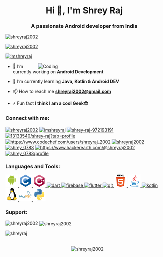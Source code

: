 <!-- [![MasterHead](https://drive.google.com/file/d/1wH2cWvNnOKVTd0zKl-08Umt5moOASkRK/view?usp=sharing)] -->

<h1 align="center">Hi 👋, I'm Shrey Raj</h1>
<h3 align="center">A passionate Android developer from India</h3>

<p align="left"> <img src="https://komarev.com/ghpvc/?username=shreyraj2002&label=Profile%20views&color=0e75b6&style=flat" alt="shreyraj2002" /> </p>


<p align="left"> <a href="https://github.com/ryo-ma/github-profile-trophy"><img src="https://github-profile-trophy.vercel.app/?username=shreyraj2002" alt="shreyraj2002" /></a> </p>

<p align="left"> <a href="https://twitter.com/imshreyraj" target="blank"><img src="https://img.shields.io/twitter/follow/imshreyraj?logo=twitter&style=for-the-badge" alt="imshreyraj" /></a> </p>
<img align="right" alt="Coding" width="400" src="https://cdn.dribbble.com/users/2646423/screenshots/5507196/computer.gif">

- 🔭 I’m currently working on **Android Development**

- 🌱 I’m currently learning **Java, Kotlin & Android DEV**

- 📫 How to reach me **shreyraj2002@gmail.com**

- ⚡ Fun fact **I think I am a cool Geek😎**

<h3 align="left">Connect with me:</h3>
<p align="left">
<a href="https://dev.to/shreyraj2002" target="blank"><img align="center" src="https://raw.githubusercontent.com/rahuldkjain/github-profile-readme-generator/master/src/images/icons/Social/devto.svg" alt="shreyraj2002" height="30" width="40" /></a>
<a href="https://twitter.com/imshreyraj" target="blank"><img align="center" src="https://raw.githubusercontent.com/rahuldkjain/github-profile-readme-generator/master/src/images/icons/Social/twitter.svg" alt="imshreyraj" height="30" width="40" /></a>
<a href="https://linkedin.com/in/shrey-raj-972193191" target="blank"><img align="center" src="https://raw.githubusercontent.com/rahuldkjain/github-profile-readme-generator/master/src/images/icons/Social/linked-in-alt.svg" alt="shrey-raj-972193191" height="30" width="40" /></a>
<a href="https://stackoverflow.com/users/13133540/shrey-raj?tab=profile" target="blank"><img align="center" src="https://raw.githubusercontent.com/rahuldkjain/github-profile-readme-generator/master/src/images/icons/Social/stack-overflow.svg" alt="13133540/shrey-raj?tab=profile" height="30" width="40" /></a>
<a href="https://www.codechef.com/users/shreyraj_2002" target="blank"><img align="center" src="https://cdn.jsdelivr.net/npm/simple-icons@3.1.0/icons/codechef.svg" alt="https://www.codechef.com/users/shreyraj_2002" height="30" width="40" /></a>
<a href="https://www.hackerrank.com/shreyraj2002" target="blank"><img align="center" src="https://raw.githubusercontent.com/rahuldkjain/github-profile-readme-generator/master/src/images/icons/Social/hackerrank.svg" alt="shreyraj2002" height="30" width="40" /></a>
<a href="https://www.leetcode.com/shrey_0783" target="blank"><img align="center" src="https://raw.githubusercontent.com/rahuldkjain/github-profile-readme-generator/master/src/images/icons/Social/leet-code.svg" alt="shrey_0783" height="30" width="40" /></a>
<a href="https://www.hackerearth.com/@shreyraj2002" target="blank"><img align="center" src="https://raw.githubusercontent.com/rahuldkjain/github-profile-readme-generator/master/src/images/icons/Social/hackerearth.svg" alt="https://www.hackerearth.com/@shreyraj2002" height="30" width="40" /></a>
<a href="https://auth.geeksforgeeks.org/user/shrey_0783/profile" target="blank"><img align="center" src="https://raw.githubusercontent.com/rahuldkjain/github-profile-readme-generator/master/src/images/icons/Social/geeks-for-geeks.svg" alt="shrey_0783/profile" height="30" width="40" /></a>
</p>

<h3 align="left">Languages and Tools:</h3>
<p align="left"> <a href="https://developer.android.com" target="_blank" rel="noreferrer"> <img src="https://raw.githubusercontent.com/devicons/devicon/master/icons/android/android-original-wordmark.svg" alt="android" width="40" height="40"/> </a> <a href="https://www.cprogramming.com/" target="_blank" rel="noreferrer"> <img src="https://raw.githubusercontent.com/devicons/devicon/master/icons/c/c-original.svg" alt="c" width="40" height="40"/> </a> <a href="https://www.w3schools.com/cpp/" target="_blank" rel="noreferrer"> <img src="https://raw.githubusercontent.com/devicons/devicon/master/icons/cplusplus/cplusplus-original.svg" alt="cplusplus" width="40" height="40"/> </a> <a href="https://dart.dev" target="_blank" rel="noreferrer"> <img src="https://www.vectorlogo.zone/logos/dartlang/dartlang-icon.svg" alt="dart" width="40" height="40"/> </a> <a href="https://firebase.google.com/" target="_blank" rel="noreferrer"> <img src="https://www.vectorlogo.zone/logos/firebase/firebase-icon.svg" alt="firebase" width="40" height="40"/> </a> <a href="https://flutter.dev" target="_blank" rel="noreferrer"> <img src="https://www.vectorlogo.zone/logos/flutterio/flutterio-icon.svg" alt="flutter" width="40" height="40"/> </a> <a href="https://git-scm.com/" target="_blank" rel="noreferrer"> <img src="https://www.vectorlogo.zone/logos/git-scm/git-scm-icon.svg" alt="git" width="40" height="40"/> </a> <a href="https://www.w3.org/html/" target="_blank" rel="noreferrer"> <img src="https://raw.githubusercontent.com/devicons/devicon/master/icons/html5/html5-original-wordmark.svg" alt="html5" width="40" height="40"/> </a> <a href="https://www.java.com" target="_blank" rel="noreferrer"> <img src="https://raw.githubusercontent.com/devicons/devicon/master/icons/java/java-original.svg" alt="java" width="40" height="40"/> </a> <a href="https://kotlinlang.org" target="_blank" rel="noreferrer"> <img src="https://www.vectorlogo.zone/logos/kotlinlang/kotlinlang-icon.svg" alt="kotlin" width="40" height="40"/> </a> <a href="https://www.linux.org/" target="_blank" rel="noreferrer"> <img src="https://raw.githubusercontent.com/devicons/devicon/master/icons/linux/linux-original.svg" alt="linux" width="40" height="40"/> </a> <a href="https://www.mysql.com/" target="_blank" rel="noreferrer"> <img src="https://raw.githubusercontent.com/devicons/devicon/master/icons/mysql/mysql-original-wordmark.svg" alt="mysql" width="40" height="40"/> </a> <a href="https://www.python.org" target="_blank" rel="noreferrer"> <img src="https://raw.githubusercontent.com/devicons/devicon/master/icons/python/python-original.svg" alt="python" width="40" height="40"/> </a> </p>

<h3 align="left">Support:</h3>

<p><img align="left" src="https://github-readme-stats.vercel.app/api/top-langs?username=shreyraj2002&show_icons=true&locale=en&layout=compact" alt="shreyraj2002" /></p>

<p>&nbsp;<img align="center" src="https://github-readme-stats.vercel.app/api?username=shreyraj2002&theme=merko&show_icons=true&locale=en" alt="shreyraj2002" /></p>

<p><a href="https://www.buymeacoffee.com/shreyraj"> <img align="left" src="https://cdn.buymeacoffee.com/buttons/v2/default-yellow.png" height="50" width="210" alt="shreyraj" /></a></p><br><br>


<p><img align="center" src="https://github-readme-streak-stats.herokuapp.com/?user=shreyraj2002&" alt="shreyraj2002" /></p>
